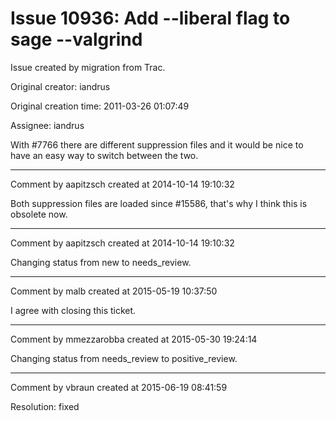 # Issue 10936: Add --liberal flag to sage --valgrind

Issue created by migration from Trac.

Original creator: iandrus

Original creation time: 2011-03-26 01:07:49

Assignee: iandrus

With #7766 there are different suppression files and it would be nice to have an easy way to switch between the two.


---

Comment by aapitzsch created at 2014-10-14 19:10:32

Both suppression files are loaded since #15586, that's why I think this is obsolete now.


---

Comment by aapitzsch created at 2014-10-14 19:10:32

Changing status from new to needs_review.


---

Comment by malb created at 2015-05-19 10:37:50

I agree with closing this ticket.


---

Comment by mmezzarobba created at 2015-05-30 19:24:14

Changing status from needs_review to positive_review.


---

Comment by vbraun created at 2015-06-19 08:41:59

Resolution: fixed
